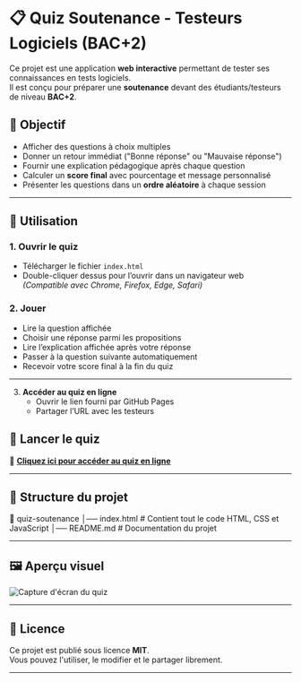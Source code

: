 # 📋 Quiz Soutenance - Testeurs Logiciels (BAC+2)

Ce projet est une application **web interactive** permettant de tester ses connaissances en tests logiciels.  
Il est conçu pour préparer une **soutenance** devant des étudiants/testeurs de niveau **BAC+2**.

## 🎯 Objectif
- Afficher des questions à choix multiples
- Donner un retour immédiat ("Bonne réponse" ou "Mauvaise réponse")
- Fournir une explication pédagogique après chaque question
- Calculer un **score final** avec pourcentage et message personnalisé
- Présenter les questions dans un **ordre aléatoire** à chaque session

---

## 🚀 Utilisation

### 1. Ouvrir le quiz
- Télécharger le fichier `index.html`
- Double-cliquer dessus pour l’ouvrir dans un navigateur web  
*(Compatible avec Chrome, Firefox, Edge, Safari)*

### 2. Jouer
- Lire la question affichée
- Choisir une réponse parmi les propositions
- Lire l’explication affichée après votre réponse
- Passer à la question suivante automatiquement
- Recevoir votre score final à la fin du quiz

---

3. **Accéder au quiz en ligne**  
   - Ouvrir le lien fourni par GitHub Pages
   - Partager l’URL avec les testeurs
  
## 🚀 Lancer le quiz

🎯 **[Cliquez ici pour accéder au quiz en ligne](https://eni-ecole-informatique.github.io/prepaSoutenanceTesteurLogiciel/)**

---

## 📂 Structure du projet
📁 quiz-soutenance
│── index.html # Contient tout le code HTML, CSS et JavaScript
│── README.md # Documentation du projet


---

## 🖼 Aperçu visuel
![Capture d'écran du quiz](https://via.placeholder.com/800x400.png?text=Apercu+du+Quiz)

---

## 📜 Licence
Ce projet est publié sous licence **MIT**.  
Vous pouvez l'utiliser, le modifier et le partager librement.

---
